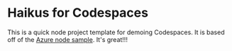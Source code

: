 
# Haikus for Codespaces

This is a quick node project template for demoing Codespaces. It is based off of the [Azure node sample](https://k-mobile.app). It's great!!!
